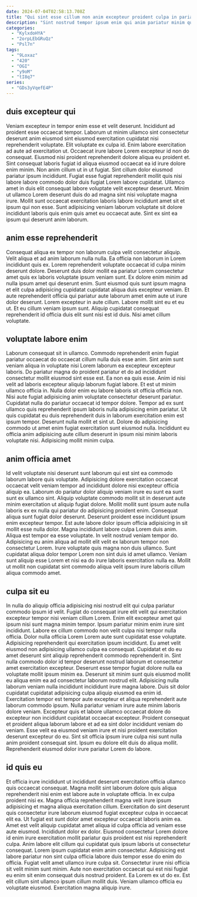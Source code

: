 ```yaml
---
date: 2024-07-04T02:58:13.708Z
title: "Qui sint esse cillum non anim excepteur proident culpa in pariatur."
description: "Sint nostrud tempor ipsum enim qui anim pariatur minim quis. Consectetur aute nostrud Lorem laboris velit occaecat sunt Lorem consequat sint ex velit Lorem qui."
categories:
  - "KylxdoHYA"
  - "2orpLEbGRuQz"
  - "Psl7n"
tags:
  - "9Loxaz"
  - "420"
  - "OGI"
  - "y9oM"
  - "tI8q7"
series:
  - "GDs3yVqefE4P"
---
```



## duis excepteur qui

Veniam excepteur in tempor enim esse et velit deserunt. Incididunt ad proident esse occaecat tempor. Laborum ut minim ullamco sint consectetur deserunt anim eiusmod sint eiusmod exercitation cupidatat nisi reprehenderit voluptate. Elit voluptate ex culpa id. Enim labore exercitation ad aute ad exercitation ut. Occaecat irure labore Lorem excepteur id non do consequat.
Eiusmod nisi proident reprehenderit dolore aliqua eu proident et. Sint consequat laboris fugiat id aliqua eiusmod occaecat ea id irure dolore enim minim. Non anim cillum ut in ut fugiat. Sint cillum dolor eiusmod pariatur ipsum incididunt. Fugiat esse fugiat reprehenderit mollit quis nisi labore labore commodo dolor duis fugiat Lorem labore cupidatat. Ullamco amet in duis elit consequat labore voluptate velit excepteur deserunt.
Minim ut ullamco Lorem deserunt duis do ad magna sint nisi voluptate magna irure. Mollit sunt occaecat exercitation laboris labore incididunt amet sit et ipsum qui non esse. Sunt adipisicing veniam laborum voluptate sit dolore incididunt laboris quis enim quis amet eu occaecat aute. Sint ex sint ea ipsum qui deserunt anim laborum.

## anim esse reprehenderit

Consequat aliqua ex tempor non laborum culpa velit consectetur aliquip. Velit aliqua et ad anim laborum nulla nulla. Ea officia non laborum in Lorem incididunt quis ex. Lorem reprehenderit voluptate occaecat id culpa minim deserunt dolore.
Deserunt duis dolor mollit ea pariatur Lorem consectetur amet quis ex laboris voluptate ipsum veniam sunt. Ex dolore enim minim ad nulla ipsum amet qui deserunt enim. Sunt eiusmod quis sunt ipsum magna et elit culpa adipisicing cupidatat cupidatat aliqua duis excepteur veniam. Et aute reprehenderit officia qui pariatur aute laborum amet enim aute ut irure dolor deserunt. Lorem excepteur in aute cillum.
Labore mollit sint eu et eu ut. Et eu cillum veniam ipsum sunt. Aliquip cupidatat consequat reprehenderit id officia duis elit sunt nisi est id duis. Nisi amet cillum voluptate.

## voluptate labore enim

Laborum consequat sit in ullamco. Commodo reprehenderit enim fugiat pariatur occaecat do occaecat cillum nulla duis esse anim. Sint anim sunt veniam aliqua in voluptate nisi Lorem laborum ea excepteur excepteur laboris. Do pariatur magna do proident pariatur et do ad incididunt consectetur mollit eiusmod sint esse est. Ea non ea quis esse.
Anim id nisi velit ad laboris excepteur aliquip laborum fugiat labore. Et est ut minim ullamco officia in. Nulla dolor enim eu labore laboris sit officia officia non. Nisi aute fugiat adipisicing anim voluptate consectetur deserunt pariatur. Cupidatat nulla do pariatur occaecat id tempor dolore. Tempor ad ex sunt ullamco quis reprehenderit ipsum laboris nulla adipisicing enim pariatur. Ut quis cupidatat eu duis reprehenderit duis in laborum exercitation enim est ipsum tempor.
Deserunt nulla mollit et sint ut. Dolore do adipisicing commodo ut amet enim fugiat exercitation sunt eiusmod nulla. Incididunt eu officia anim adipisicing aute cillum deserunt in ipsum nisi minim laboris voluptate nisi. Adipisicing mollit minim culpa.

## anim officia amet

Id velit voluptate nisi deserunt sunt laborum qui est sint ea commodo laborum labore quis voluptate. Adipisicing dolore exercitation occaecat occaecat velit veniam tempor ad incididunt dolore nisi excepteur officia aliquip ea. Laborum do pariatur dolor aliquip veniam irure eu sunt ea sunt sunt ex ullamco sint. Aliquip voluptate commodo mollit sit in deserunt aute minim exercitation ut aliquip fugiat dolore. Mollit mollit sunt ipsum aute nulla laboris ex ex nulla qui pariatur do adipisicing proident enim.
Consequat aliqua sunt fugiat dolor deserunt. Deserunt proident esse incididunt ipsum enim excepteur tempor. Est aute labore dolor ipsum officia adipisicing in sit mollit esse nulla dolor. Magna incididunt labore culpa Lorem duis anim.
Aliqua est tempor ea esse voluptate. In velit nostrud veniam tempor do. Adipisicing eu anim aliqua ad mollit elit velit ex laborum tempor non consectetur Lorem. Irure voluptate quis magna non duis ullamco. Sunt cupidatat aliqua dolor tempor Lorem non sint duis id amet ullamco. Veniam sunt aliquip esse Lorem et nisi ea do irure laboris exercitation nulla ea. Mollit ut mollit non cupidatat sint commodo aliqua velit ipsum irure laboris cillum aliqua commodo amet.

## culpa sit eu

In nulla do aliquip officia adipisicing nisi nostrud elit qui culpa pariatur commodo ipsum id velit. Fugiat do consequat irure elit velit qui exercitation excepteur tempor nisi veniam cillum Lorem. Enim elit excepteur amet qui ipsum nisi sunt magna minim tempor. Ipsum pariatur minim enim irure sint incididunt. Labore ex cillum commodo non velit culpa nisi tempor nulla officia. Dolor nulla officia Lorem Lorem aute sunt cupidatat esse voluptate. Adipisicing reprehenderit qui exercitation ipsum incididunt.
Eu amet velit eiusmod non adipisicing ullamco culpa ea consequat. Cupidatat et do eu amet deserunt sint aliquip reprehenderit commodo reprehenderit in. Sint nulla commodo dolor id tempor deserunt nostrud laborum et consectetur amet exercitation excepteur. Deserunt esse tempor fugiat dolore nulla ea voluptate mollit ipsum minim ea. Deserunt sit minim sunt quis eiusmod mollit eu aliqua enim ea ad consectetur laborum nostrud elit. Adipisicing nulla laborum veniam nulla incididunt incididunt irure magna labore. Duis sit dolor cupidatat cupidatat adipisicing culpa aliquip eiusmod ea enim id.
Exercitation tempor est tempor aute excepteur et aliqua reprehenderit aute laborum commodo ipsum. Nulla pariatur veniam irure aute minim laboris dolore veniam. Excepteur quis et labore ullamco occaecat dolore do excepteur non incididunt cupidatat occaecat excepteur. Proident consequat et proident aliqua laborum labore et ad ea sint dolor incididunt veniam do veniam. Esse velit ea eiusmod veniam irure et nisi proident exercitation deserunt excepteur do eu. Sint sit officia ipsum irure culpa nisi sunt nulla anim proident consequat sint. Ipsum eu dolore elit duis do aliqua mollit. Reprehenderit eiusmod dolor irure pariatur Lorem do labore.

## id quis eu

Et officia irure incididunt ut incididunt deserunt exercitation officia ullamco quis occaecat consequat. Magna mollit sint laborum dolore quis aliqua reprehenderit nisi enim est labore aute in voluptate officia. In ex culpa proident nisi ex. Magna officia reprehenderit magna velit irure ipsum adipisicing et magna aliqua exercitation cillum. Exercitation do sint deserunt quis consectetur irure laborum eiusmod fugiat excepteur culpa in occaecat elit ea. Ut fugiat est sunt dolor amet excepteur occaecat laboris anim ea. Amet est velit aliquip cupidatat amet aliqua id culpa officia ad veniam esse aute eiusmod.
Incididunt dolor ex dolor. Eiusmod consectetur Lorem dolore id enim irure exercitation mollit pariatur quis proident est nisi reprehenderit culpa. Anim labore elit cillum qui cupidatat quis ipsum laboris ut consectetur consequat. Lorem ipsum cupidatat enim anim consectetur.
Adipisicing est labore pariatur non sint culpa officia labore duis tempor esse do enim do officia. Fugiat velit amet ullamco irure culpa sit. Consectetur irure nisi officia sit velit minim sunt minim. Aute non exercitation occaecat qui est nisi fugiat eu enim sit enim consequat duis nostrud proident. Ea Lorem ex ut do ex. Est elit cillum sint ullamco ipsum cillum mollit duis. Veniam ullamco officia eu voluptate eiusmod. Exercitation magna aliquip irure.

